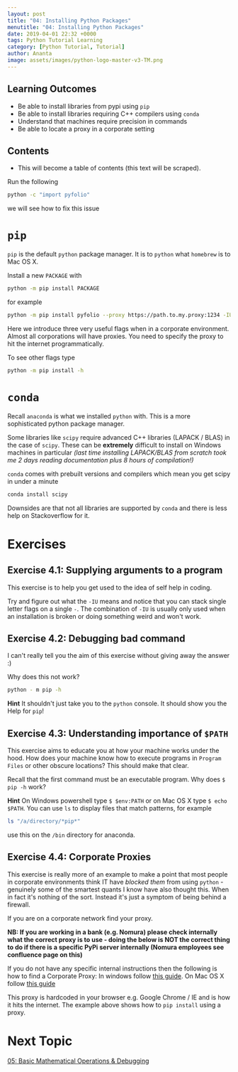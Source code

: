 ```yaml
---
layout: post
title: "04: Installing Python Packages"
menutitle: "04: Installing Python Packages"
date: 2019-04-01 22:32 +0000
tags: Python Tutorial Learning
category: [Python Tutorial, Tutorial]
author: Ananta
image: assets/images/python-logo-master-v3-TM.png
---
```


## Learning Outcomes

- Be able to install libraries from pypi using `pip`
- Be able to install libraries requiring C++ compilers using `conda`
- Understand that machines require precision in commands
- Be able to locate a proxy in a corporate setting

## Contents

- This will become a table of contents (this text will be scraped).

Run the following

```sh
python -c "import pyfolio"
```

we will see how to fix this issue

# `pip`

`pip` is the default `python` package manager. It is to `python` what `homebrew` is to Mac OS X.

Install a new `PACKAGE` with

```sh
python -m pip install PACKAGE
```

for example

```sh
python -m pip install pyfolio --proxy https://path.to.my.proxy:1234 -IU
```

Here we introduce three very useful flags when in a corporate environment. Almost all corporations will have proxies. You need to specify the proxy to hit the internet programmatically.

To see other flags type

```sh
python -m pip install -h
```

# `conda`

Recall `anaconda` is what we installed `python` with. This is a more sophisticated python package manager.

Some libraries like `scipy` require advanced C++ libraries (LAPACK / BLAS) in the case of `scipy`. These can be **extremely** difficult to install on Windows machines in particular *(last time installing LAPACK/BLAS from scratch took me 2 days reading documentation plus 8 hours of compilation!)*

`conda` comes with prebuilt versions and compilers which mean you get scipy in under a minute

```sh
conda install scipy
```

Downsides are that not all libraries are supported by `conda` and there is less help on Stackoverflow for it.

# Exercises

## Exercise 4.1: Supplying arguments to a program

This exercise is to help you get used to the idea of self help in coding.

Try and figure out what the `-IU` means and notice that you can stack single letter flags on a single `-`. The combination of `-IU` is usually only used when an installation is broken or doing something weird and won't work.

## Exercise 4.2: Debugging bad command

I can't really tell you the aim of this exercise without giving away the answer :)

Why does this not work?

```sh
python - m pip -h
```

**Hint** It shouldn't just take you to the `python` console. It should show you the Help for `pip`!

## Exercise 4.3: Understanding importance of `$PATH`

This exercise aims to educate you at how your machine works under the hood. How does your machine know how to execute programs in `Program Files` or other obscure locations? This should make that clear.

Recall that the first command must be an executable program. Why does `$ pip -h` work?

**Hint** On Windows powershell type `$ $env:PATH` or on Mac OS X type `$ echo $PATH`.
You can use `ls` to display files that match patterns, for example

```sh
ls "/a/directory/*pip*"
```

use this on the `/bin` directory for anaconda.

## Exercise 4.4: Corporate Proxies

This exercise is really more of an example to make a point that most people in corporate environments think IT have *blocked them* from using `python` - genuinely some of the smartest quants I know have also thought this. When in fact it's nothing of the sort. Instead it's just a symptom of being behind a firewall.

If you are on a corporate network find your proxy.

**NB: If you are working in a bank (e.g. Nomura) please check internally what the correct proxy is to use - doing the below is NOT the correct thing to do if there is a specific PyPi server internally (Nomura employees see confluence page on this)**

If you do not have any specific internal instructions then the following is how to find a Corporate Proxy: In windows follow [this guide](https://superuser.com/a/346376). On Mac OS X follow [this guide](https://askubuntu.com/a/924676)

This proxy is hardcoded in your browser e.g. Google Chrome / IE and is how it hits the internet. The example above shows how to `pip install` using a proxy.

# Next Topic

[05: Basic Mathematical Operations & Debugging](https://gowoogle.com/05-Basic-Mathematical-Operations-and-Debugging/)